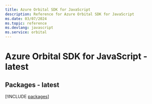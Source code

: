 ```yaml
---
title: Azure Orbital SDK for JavaScript
description: Reference for Azure Orbital SDK for JavaScript
ms.date: 03/07/2024
ms.topic: reference
ms.devlang: javascript
ms.service: orbital
---
```

# Azure Orbital SDK for JavaScript - latest
## Packages - latest
[!INCLUDE [packages](orbital-index.md)]